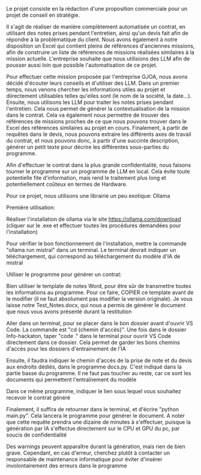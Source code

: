 Le projet consiste en la rédaction d'une proposition commerciale pour un projet de conseil en stratégie.

Il s'agit de réaliser de manière complètement automatisée un contrat, en utilisant des notes prises pendant l'entretien, ainsi qu'un devis fait afin de répondre à la problématique du client. Nous avons également à notre disposition un Excel qui contient pleins de références d'anciennes missions, afin de construire un liste de références de missions réalisées similaires à la mission actuelle.
L'entreprise souhaite que nous utilisions des LLM afin de pousser aussi loin que possible l'automatisation de ce projet.


Pour effectuer cette mission proposée par l'entreprise GJOA, nous avons décidé d'écouter leurs conseils et d'utiliser des LLM.
Dans un premier temps, nous venons chercher les informations utiles au projet et diirectement utilisables telles qu'elles sont (le nom de la société, la date...).
Ensuite, nous utilisons les LLM pour traiter les notes prises pendant l'entretien. Cela nous permet de générer la contextualisation de la mission dans le contrat. Cela va également nous permettre de trouver des références de missions proches de ce que nous pouvons trouver dans le Excel des références similaires au projet en cours. Finalement, à partir de requêtes dans le devis, nous pouvons extraire les différents axes de travail du contrat, et nous pouvons donc, à partir d'une succinte description, générer un petit texte pour décrire les différentes sous-parties du programme.

Afin d'effectuer le contrat dans la plus grande confidentialité, nous faisons tourner le programme sur un programme de LLM en local. Cela évite toute potentielle fite d'information, mais rend le traitement plus long et potentiellement coûteux en termes de Hardware.

Pour ce projet, nous utilisons une librairie un peu exotique: Ollama






Première utilisation:


Réaliser l'installation de ollama via le site https://ollama.com/download (cliquer sur le .exe et effectuer toutes les procédures demandées pour l'installation)

Pour vérifier le bon fonctionnement de l'installation, mettre la commande "ollama run mistral" dans un terminal. Le terminal devrait indiquer un téléchargement, qui correspond au téléchargement du modèle d'IA de mistral



Utiliser le programme pour générer un contrat:


Bien utiliser le template de notes Word, pour être sûr de transmettre toutes les informations au programme. Pour ce faire, COPIER ce template avant de le modifier (il ne faut absolument pas modifier la version originale). Je vous laisse notre Test_Notes.docx, qui nous a permis de générer le document que nous vous avons présenté durant la restitution

Aller dans un terminal, pour se placer dans le bon dossier avant d'ouvrir VS Code. La commande est "cd {chemin d'accès}". Une fois dans le dossier Info-hackaton, taper "code ." dans le terminal pour ouvrir VS Code directement dans ce dossier. Cela permet de garder les bons chemins d'accès pour les dossiers d'entrainement de l'IA

Ensuite, il faudra indiquer le chemin d'accès de la prise de note et du devis aux endroits dédiés, dans le programme docs.py. C'est indiqué dans la partie basse du programme. Il ne faut pas toucher au reste, car ce sont les documents qui permettent l'entraînement du modèle

Dans ce même programme, indiquer le lien sous lequel vous souhaitez recevoir le contrat généré

Finalement, il suffira de retourner dans le terminal, et d'écrire "python main.py". Cela lancera le programme pour générer le document. A noter que cette requête prendra une dizaine de minutes à s'effectuer, puisque la génération par IA s'effectue directement sur le CPU et GPU du pc, par soucis de confidentialité

Des warnings peuvent apparaître durant la génération, mais rien de bien grave. Cependant, en cas d'erreur, cherchez plutôt à contacter un responsable de maintenance informatique pour éviter d'insérer involontairement des erreurs dans le programme